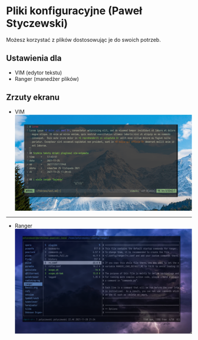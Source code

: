 # Pliki konfiguracyjne (Paweł Styczewski)

Możesz korzystać z plików dostosowując je do swoich potrzeb.

## Ustawienia dla
- VIM  (edytor tekstu)
- Ranger (manedżer plików)

## Zrzuty ekranu
- VIM
![zrzut vim](https://github.com/styczewski/dotfiles/blob/master/screenshots/vim.png)

---

- Ranger
![zrzut ranger](https://github.com/styczewski/dotfiles/blob/master/screenshots/ranger.png)

